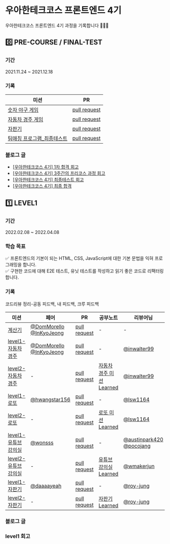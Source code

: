# 우아한테크코스 프론트엔드 4기 
우아한테크코스 프론트엔드 4기 과정을 기록합니다 👩🏻‍💻

## 0️⃣ PRE-COURSE / FINAL-TEST
### 기간 
2021.11.24 ~ 2021.12.18
### 기록 
|미션|PR|
|-|-|
|[숫자 야구 게임](https://github.com/woowacourse/javascript-baseball-precourse)|[pull request](https://github.com/woowacourse/javascript-baseball-precourse/pull/134)|
|[자동차 경주 게임](https://github.com/woowacourse/javascript-racingcar-precourse)|[pull request](https://github.com/woowacourse/javascript-racingcar-precourse/pull/107)|
|[자판기](https://github.com/woowacourse/javascript-vendingmachine-precourse)|[pull request](https://github.com/woowacourse/javascript-vendingmachine-precourse/pull/51)|
|[팀매칭 프로그램_최종테스트](https://github.com/rladpwl0512/javascript-teammatching-precourse)|[pull request](https://github.com/woowacourse/javascript-teammatching-precourse/pull/51)|

### 블로그 글
- [[우아한테크코스 4기] 1차 합격 회고](https://velog.io/@rladpwl0512/%EC%9A%B0%EC%95%84%ED%95%9C%ED%85%8C%ED%81%AC%EC%BD%94%EC%8A%A4-4%EA%B8%B0-1%EC%B0%A8-%ED%95%A9%EA%B2%A9-%ED%9A%8C%EA%B3%A0)
- [[우아한테크코스 4기] 3주간의 프리코스 과정 회고](https://velog.io/@rladpwl0512/%EC%9A%B0%EC%95%84%ED%95%9C%ED%85%8C%ED%81%AC%EC%BD%94%EC%8A%A4-4%EA%B8%B0-3%EC%A3%BC%EA%B0%84%EC%9D%98-%ED%94%84%EB%A6%AC%EC%BD%94%EC%8A%A4-%EA%B3%BC%EC%A0%95-%ED%9A%8C%EA%B3%A0)
- [[우아한테크코스 4기] 최종테스트 회고](https://velog.io/@rladpwl0512/%EC%9A%B0%EC%95%84%ED%95%9C%ED%85%8C%ED%81%AC%EC%BD%94%EC%8A%A4-4%EA%B8%B0-%EC%B5%9C%EC%A2%85%ED%85%8C%EC%8A%A4%ED%8A%B8-%ED%9A%8C%EA%B3%A0)
- [[우아한테크코스 4기] 최종 합격](https://velog.io/@rladpwl0512/%EC%9A%B0%EC%95%84%ED%95%9C%ED%85%8C%ED%81%AC%EC%BD%94%EC%8A%A4-4%EA%B8%B0-%EC%B5%9C%EC%A2%85-%ED%95%A9%EA%B2%A9)

## 1️⃣ LEVEL1 
### 기간 
2022.02.08 ~ 2022.04.08

### 학습 목표 
✅ 프론트엔드의 기본이 되는 HTML, CSS, JavaScript에 대한 기본 문법을 익혀 프로그래밍을 합니다.<br>
✅ 구현한 코드에 대해 E2E 테스트, 유닛 테스트를 작성하고 읽기 좋은 코드로 리팩터링합니다.

### 기록 
코드리뷰 정리-공동 피드백, 내 피드백, 크루 피드백

|미션|페어|PR|공부노트|리뷰어님
|-|-|-|-|-|
|[계산기](https://github.com/woowacourse/javascript-calculator)|[@DomMorello](https://github.com/DomMorello) [@InKyoJeong](https://github.com/InKyoJeong)|[pull request](https://github.com/woowacourse/javascript-calculator/pull/37)|-|-|
|[level1-자동차 경주](https://github.com/woowacourse/javascript-racingcar)|[@DomMorello](https://github.com/DomMorello) [@InKyoJeong](https://github.com/InKyoJeong)|[pull request](https://github.com/woowacourse/javascript-racingcar/pull/66)|-|[@inwalter99](https://github.com/inwalter99)|
|[level2-자동차 경주](https://github.com/woowacourse/javascript-racingcar)|-|[pull request](https://github.com/woowacourse/javascript-racingcar/pull/147)|[자동차 경주 미션 Learned](https://encouraging-stinger-a25.notion.site/cc35acb844444e37bb93094a194106ac)|[@inwalter99](https://github.com/inwalter99)|
|[level1-로또](https://github.com/woowacourse/javascript-lotto)|[@hwangstar156](https://github.com/hwangstar156)|[pull request](https://github.com/woowacourse/javascript-lotto/pull/96)|-|[@lsw1164](https://github.com/lsw1164)|
|[level2-로또](https://github.com/woowacourse/javascript-lotto)|-|[pull request](https://github.com/woowacourse/javascript-lotto/pull/147)|[로또 미션 Learned](https://encouraging-stinger-a25.notion.site/f883dc9d7a854a19ac2de5b9c6133f8e)|[@lsw1164](https://github.com/lsw1164)|
|[level1-유튜브 강의실](https://github.com/woowacourse/javascript-youtube-classroom)|[@wonsss](https://github.com/wonsss)|[pull request](https://github.com/woowacourse/javascript-youtube-classroom/pull/103)|-|[@austinpark420](https://github.com/austinpark420) [@pocojang](https://github.com/pocojang)|
|[level2-유튜브 강의실](https://github.com/woowacourse/javascript-youtube-classroom)|-|[pull request](https://github.com/woowacourse/javascript-youtube-classroom/pull/150)|[유튜브 강의실 Learned](https://www.notion.so/f52b66a0a7ae4c0c8f378e465646abf6)|[@wmakerjun](https://github.com/wmakerjun)|
|[level1-자판기](https://github.com/woowacourse/javascript-vendingmachine)|[@daaaayeah](https://github.com/daaaayeah)|[pull request](https://github.com/woowacourse/javascript-vendingmachine/pull/36)|-|[@roy-jung](https://github.com/roy-jung)|
|[level2-자판기](https://github.com/woowacourse/javascript-vendingmachine)|-|[pull request]()|[자판기 Learned](https://www.notion.so/study-a35b2caf91764f5bbc0fc388cafe2751)|[@roy-jung](https://github.com/roy-jung)|

### 블로그 글 

### level1 회고 
